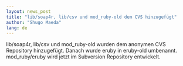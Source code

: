 ```yaml
---
layout: news_post
title: "lib/soap4r, lib/csv und mod_ruby-old dem CVS hinzugefügt"
author: "Shugo Maeda"
lang: de
---
```


lib/soap4r, lib/csv und mod\_ruby-old wurden dem anonymen CVS Repository
hinzugefügt. Danach wurde eruby in eruby-old umbenannt. mod\_ruby/eruby
wird jetzt im Subversion Repository entwickelt.
